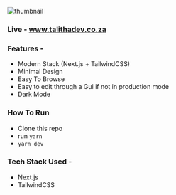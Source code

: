 ![thumbnail](https://user-images.githubusercontent.com/16558205/180779213-ea740975-3df1-460a-a964-0a623ee25872.png)

### Live - www.talithadev.co.za

### Features -
- Modern Stack (Next.js + TailwindCSS)
- Minimal Design
- Easy To Browse
- Easy to edit through a Gui if not in production mode
- Dark Mode


### How To Run
- Clone this repo
- run `yarn`
- `yarn dev`

### Tech Stack Used -
- Next.js
- TailwindCSS
